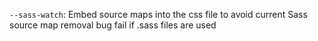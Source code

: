 `--sass-watch`:
Embed source maps into the css file to avoid current Sass source map removal bug
fail if .sass files are used

